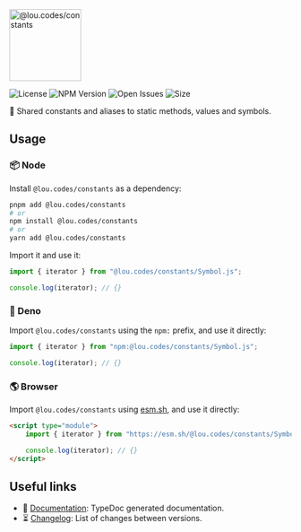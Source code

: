 <img id="logo" alt="@lou.codes/constants" src="https://lou.codes/logos/lou_codes_constants.svg" height="128" />

![License][license-badge] ![NPM Version][npm-version-badge]
![Open Issues][open-issues-badge] ![Size][size-badge]

🔢 Shared constants and aliases to static methods, values and symbols.

## Usage

### 📦 Node

Install `@lou.codes/constants` as a dependency:

```bash
pnpm add @lou.codes/constants
# or
npm install @lou.codes/constants
# or
yarn add @lou.codes/constants
```

Import it and use it:

```typescript
import { iterator } from "@lou.codes/constants/Symbol.js";

console.log(iterator); // {}
```

### 🦕 Deno

Import `@lou.codes/constants` using the `npm:` prefix, and use it directly:

```typescript
import { iterator } from "npm:@lou.codes/constants/Symbol.js";

console.log(iterator); // {}
```

### 🌎 Browser

Import `@lou.codes/constants` using [esm.sh][esm.sh], and use it directly:

```html
<script type="module">
	import { iterator } from "https://esm.sh/@lou.codes/constants/Symbol.js";

	console.log(iterator); // {}
</script>
```

## Useful links

-   📝 [Documentation][documentation]: TypeDoc generated documentation.
-   ⏳ [Changelog][changelog]: List of changes between versions.

<!-- Reference -->

[changelog]:
	https://github.com/loucyx/lou.codes/blob/main/packages/@loucyx/@lou.codes/constants/CHANGELOG.md
[documentation]: https://lou.codes/libraries/lou_codes_constants/
[esm.sh]: https://esm.sh
[license-badge]:
	https://img.shields.io/npm/l/@lou.codes/constants.svg?label=License&labelColor=666&color=0a8
[npm-version-badge]:
	https://img.shields.io/npm/v/@lou.codes/constants.svg?label=NPM+Version&labelColor=666&color=0a8
[open-issues-badge]:
	https://img.shields.io/github/issues/loucyx/lou.codes.svg?label=Issues&labelColor=666&color=0a8
[size-badge]:
	https://img.shields.io/badge/dynamic/json?label=Bundle+Size&labelColor=666&color=0a8&suffix=KiB&query=%24.size&url=https%3A%2F%2Fraw.githubusercontent.com%2Floucyx%2Flou.codes%2Fmain%2Fpackages%2F@lou.codes/constants%2Fpackage.json
[lou.codes]: https://lou.codes
